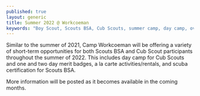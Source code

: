```yaml
---
published: true
layout: generic
title: Summer 2022 @ Workcoeman
keywords: "Boy Scout, Scouts BSA, Cub Scouts, summer camp, day camp, overview, Scouting, Summer 2022, Overnight Camping, Merit Badges"
---
```


Similar to the summer of 2021, Camp Workcoeman will be offering a variety of short-term opportunities for both Scouts BSA and Cub Scout participants throughout the summer of 2022. This includes day camp for Cub Scouts and one and two day merit badges, a la carte activities/rentals, and scuba certification for Scouts BSA.

More information will be posted as it becomes available in the coming months.
